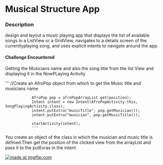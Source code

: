 <h1>Musical Structure App</h1>

<h3>Description</h3>
<p>design and layout a music playing app that displays the list of available songs in a 
ListView or a GridView, navigates to a details screen of the currentlyplaying song, and 
uses explicit intents to navigate around the app.</p>

<h4>Challenge Encountered</h4>
<p>Getting the Musicians name and also the song title from the list View and displaying it in the 
NowPLaying Activity</p>
'''
//Create an AfroPop object from which to get the Music title and musicians name

                AfroPop pop = afroPopArrayList.get(position);
                Intent intent = new Intent(AfroPopActivity.this, SongPlayingActivity.class);
                intent.putExtra("musicTitle", pop.getMusician());
                intent.putExtra("musician", pop.getMusicTitle());

                startActivity(intent);
                '''
<p> You create an object of the class in which the musician and music title is defined.Then get the position of the
clicked view from the arrayList and pass it to the putExras in the intent</p>
<a href="https://imgflip.com/gif/2hgjgt"><img src="https://i.imgflip.com/2hgjgt.gif" title="made at imgflip.com"/></a>


